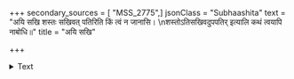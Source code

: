 +++
secondary_sources = [ "MSS_2775",]
jsonClass = "Subhaashita"
text = "अयि सखि शस्तः सखिवत् पतिरिति किं त्वं न जानासि।  \nशस्तोऽतिसखिवदुपपतिर् इत्यालि कथं त्वयापि नाबोधि॥"
title = "अयि सखि"

+++

<details><summary>Text</summary>

अयि सखि शस्तः सखिवत् पतिरिति किं त्वं न जानासि।  
शस्तोऽतिसखिवदुपपतिर् इत्यालि कथं त्वयापि नाबोधि॥
</details>
